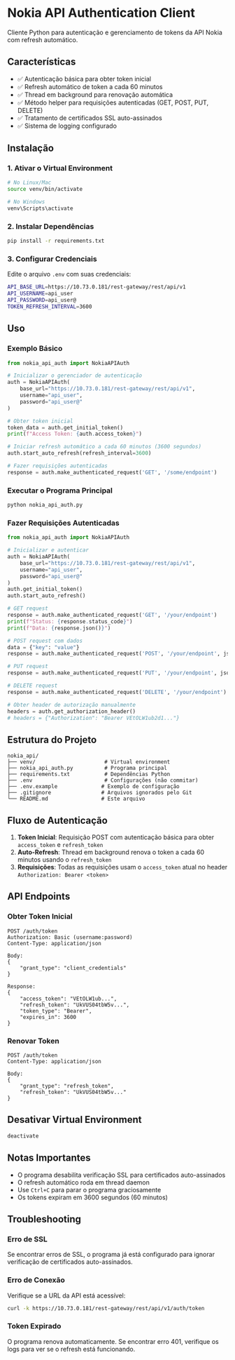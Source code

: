 # Nokia API Authentication Client

Cliente Python para autenticação e gerenciamento de tokens da API Nokia com refresh automático.

## Características

- ✅ Autenticação básica para obter token inicial
- ✅ Refresh automático de token a cada 60 minutos
- ✅ Thread em background para renovação automática
- ✅ Método helper para requisições autenticadas (GET, POST, PUT, DELETE)
- ✅ Tratamento de certificados SSL auto-assinados
- ✅ Sistema de logging configurado

## Instalação

### 1. Ativar o Virtual Environment

```bash
# No Linux/Mac
source venv/bin/activate

# No Windows
venv\Scripts\activate
```

### 2. Instalar Dependências

```bash
pip install -r requirements.txt
```

### 3. Configurar Credenciais

Edite o arquivo `.env` com suas credenciais:

```bash
API_BASE_URL=https://10.73.0.181/rest-gateway/rest/api/v1
API_USERNAME=api_user
API_PASSWORD=api_user@
TOKEN_REFRESH_INTERVAL=3600
```

## Uso

### Exemplo Básico

```python
from nokia_api_auth import NokiaAPIAuth

# Inicializar o gerenciador de autenticação
auth = NokiaAPIAuth(
    base_url="https://10.73.0.181/rest-gateway/rest/api/v1",
    username="api_user",
    password="api_user@"
)

# Obter token inicial
token_data = auth.get_initial_token()
print(f"Access Token: {auth.access_token}")

# Iniciar refresh automático a cada 60 minutos (3600 segundos)
auth.start_auto_refresh(refresh_interval=3600)

# Fazer requisições autenticadas
response = auth.make_authenticated_request('GET', '/some/endpoint')
```

### Executar o Programa Principal

```bash
python nokia_api_auth.py
```

### Fazer Requisições Autenticadas

```python
from nokia_api_auth import NokiaAPIAuth

# Inicializar e autenticar
auth = NokiaAPIAuth(
    base_url="https://10.73.0.181/rest-gateway/rest/api/v1",
    username="api_user",
    password="api_user@"
)
auth.get_initial_token()
auth.start_auto_refresh()

# GET request
response = auth.make_authenticated_request('GET', '/your/endpoint')
print(f"Status: {response.status_code}")
print(f"Data: {response.json()}")

# POST request com dados
data = {"key": "value"}
response = auth.make_authenticated_request('POST', '/your/endpoint', json=data)

# PUT request
response = auth.make_authenticated_request('PUT', '/your/endpoint', json=data)

# DELETE request
response = auth.make_authenticated_request('DELETE', '/your/endpoint')

# Obter header de autorização manualmente
headers = auth.get_authorization_header()
# headers = {"Authorization": "Bearer VEtOLW1ub2d1..."}
```

## Estrutura do Projeto

```
nokia_api/
├── venv/                      # Virtual environment
├── nokia_api_auth.py          # Programa principal
├── requirements.txt           # Dependências Python
├── .env                       # Configurações (não commitar)
├── .env.example              # Exemplo de configuração
├── .gitignore                # Arquivos ignorados pelo Git
└── README.md                 # Este arquivo
```

## Fluxo de Autenticação

1. **Token Inicial**: Requisição POST com autenticação básica para obter `access_token` e `refresh_token`
2. **Auto-Refresh**: Thread em background renova o token a cada 60 minutos usando o `refresh_token`
3. **Requisições**: Todas as requisições usam o `access_token` atual no header `Authorization: Bearer <token>`

## API Endpoints

### Obter Token Inicial
```
POST /auth/token
Authorization: Basic (username:password)
Content-Type: application/json

Body:
{
    "grant_type": "client_credentials"
}

Response:
{
    "access_token": "VEtOLW1ub...",
    "refresh_token": "UkVUS04tbW5v...",
    "token_type": "Bearer",
    "expires_in": 3600
}
```

### Renovar Token
```
POST /auth/token
Content-Type: application/json

Body:
{
    "grant_type": "refresh_token",
    "refresh_token": "UkVUS04tbW5v..."
}
```

## Desativar Virtual Environment

```bash
deactivate
```

## Notas Importantes

- O programa desabilita verificação SSL para certificados auto-assinados
- O refresh automático roda em thread daemon
- Use `Ctrl+C` para parar o programa graciosamente
- Os tokens expiram em 3600 segundos (60 minutos)

## Troubleshooting

### Erro de SSL
Se encontrar erros de SSL, o programa já está configurado para ignorar verificação de certificados auto-assinados.

### Erro de Conexão
Verifique se a URL da API está acessível:
```bash
curl -k https://10.73.0.181/rest-gateway/rest/api/v1/auth/token
```

### Token Expirado
O programa renova automaticamente. Se encontrar erro 401, verifique os logs para ver se o refresh está funcionando.
